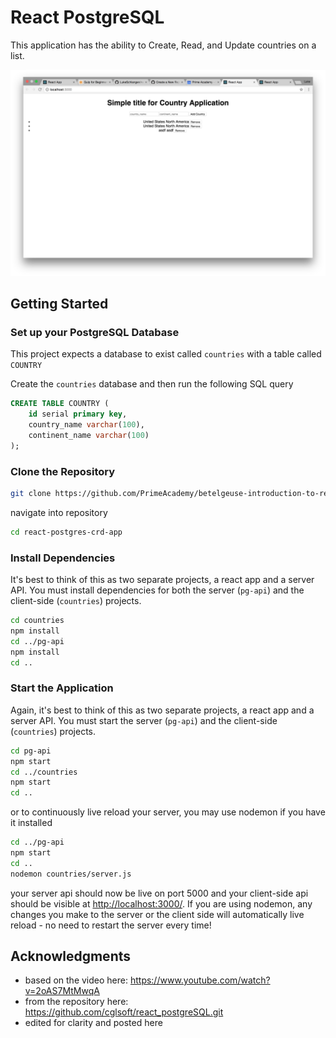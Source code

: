 # React PostgreSQL

This application has the ability to Create, Read, and Update countries on a list.

![application-screenshot.png](application-screenshot.png)

## Getting Started



### Set up your PostgreSQL Database

This project expects a database to exist called `countries` with a table called `COUNTRY`

Create the `countries` database and then run the following SQL query

```SQL
CREATE TABLE COUNTRY (
    id serial primary key,
    country_name varchar(100),
    continent_name varchar(100)
);
```

### Clone the Repository

```bash
git clone https://github.com/PrimeAcademy/betelgeuse-introduction-to-react.git
```

navigate into repository

```bash
cd react-postgres-crd-app
```

### Install Dependencies

It's best to think of this as two separate projects, a react app and a server API. You must install dependencies for both the server (`pg-api`) and the client-side (`countries`) projects.

```bash
cd countries
npm install
cd ../pg-api
npm install
cd ..
```

### Start the Application

Again, it's best to think of this as two separate projects, a react app and a server API. You must start the server (`pg-api`) and the client-side (`countries`) projects.

```bash
cd pg-api
npm start
cd ../countries
npm start
cd ..
```

or to continuously live reload your server, you may use nodemon if you have it installed

```bash
cd ../pg-api
npm start
cd ..
nodemon countries/server.js
```

your server api should now be live on port 5000 and your client-side api should be visible at [http://localhost:3000/](http://localhost:3000/). If you are using nodemon, any changes you make to the server or the client side will automatically live reload - no need to restart the server every time!

## Acknowledgments

- based on the video here: https://www.youtube.com/watch?v=2oAS7MtMwqA
- from the repository here: https://github.com/cglsoft/react_postgreSQL.git
- edited for clarity and posted here


